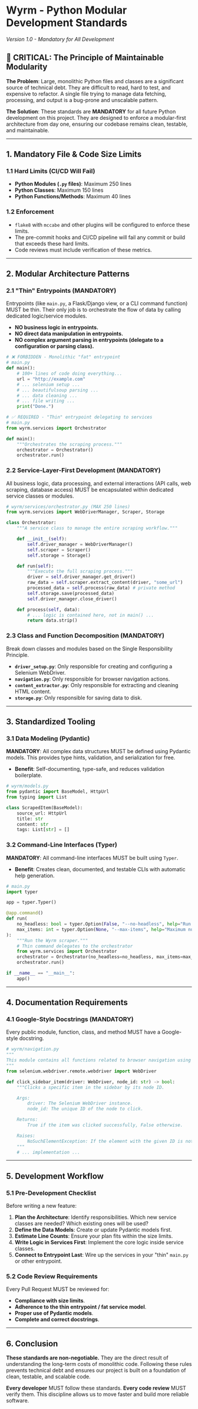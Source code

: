 # Wyrm - Python Modular Development Standards
*Version 1.0 - Mandatory for All Development*

## 🚨 CRITICAL: The Principle of Maintainable Modularity

**The Problem**: Large, monolithic Python files and classes are a significant source of technical debt. They are difficult to read, hard to test, and expensive to refactor. A single file trying to manage data fetching, processing, and output is a bug-prone and unscalable pattern.

**The Solution**: These standards are **MANDATORY** for all future Python development on this project. They are designed to enforce a modular-first architecture from day one, ensuring our codebase remains clean, testable, and maintainable.

---

## 1. Mandatory File & Code Size Limits

### 1.1 Hard Limits (CI/CD Will Fail)
- **Python Modules (`.py` files)**: Maximum 250 lines
- **Python Classes**: Maximum 150 lines
- **Python Functions/Methods**: Maximum 40 lines

### 1.2 Enforcement
- `flake8` with `mccabe` and other plugins will be configured to enforce these limits.
- The pre-commit hooks and CI/CD pipeline will fail any commit or build that exceeds these hard limits.
- Code reviews must include verification of these metrics.

---

## 2. Modular Architecture Patterns

### 2.1 "Thin" Entrypoints (MANDATORY)
Entrypoints (like `main.py`, a Flask/Django view, or a CLI command function) MUST be thin. Their only job is to orchestrate the flow of data by calling dedicated logic/service modules.

- **NO business logic in entrypoints.**
- **NO direct data manipulation in entrypoints.**
- **NO complex argument parsing in entrypoints (delegate to a configuration or parsing class).**

```python
# ❌ FORBIDDEN - Monolithic "fat" entrypoint
# main.py
def main():
    # 100+ lines of code doing everything...
    url = "http://example.com"
    # ... selenium setup ...
    # ... beautifulsoup parsing ...
    # ... data cleaning ...
    # ... file writing ...
    print("Done.")

# ✅ REQUIRED - "Thin" entrypoint delegating to services
# main.py
from wyrm.services import Orchestrator

def main():
    """Orchestrates the scraping process."""
    orchestrator = Orchestrator()
    orchestrator.run()
```

### 2.2 Service-Layer-First Development (MANDATORY)
All business logic, data processing, and external interactions (API calls, web scraping, database access) MUST be encapsulated within dedicated service classes or modules.

```python
# wyrm/services/orchestrator.py (MAX 250 lines)
from wyrm.services import WebDriverManager, Scraper, Storage

class Orchestrator:
    """A service class to manage the entire scraping workflow."""

    def __init__(self):
        self.driver_manager = WebDriverManager()
        self.scraper = Scraper()
        self.storage = Storage()

    def run(self):
        """Execute the full scraping process."""
        driver = self.driver_manager.get_driver()
        raw_data = self.scraper.extract_content(driver, "some_url")
        processed_data = self.process(raw_data) # private method
        self.storage.save(processed_data)
        self.driver_manager.close_driver()

    def process(self, data):
        # ... logic is contained here, not in main() ...
        return data.strip()
```

### 2.3 Class and Function Decomposition (MANDATORY)
Break down classes and modules based on the Single Responsibility Principle.

- **`driver_setup.py`**: Only responsible for creating and configuring a Selenium WebDriver.
- **`navigation.py`**: Only responsible for browser navigation actions.
- **`content_extractor.py`**: Only responsible for extracting and cleaning HTML content.
- **`storage.py`**: Only responsible for saving data to disk.

---

## 3. Standardized Tooling

### 3.1 Data Modeling (Pydantic)
**MANDATORY**: All complex data structures MUST be defined using Pydantic models. This provides type hints, validation, and serialization for free.

- **Benefit**: Self-documenting, type-safe, and reduces validation boilerplate.

```python
# wyrm/models.py
from pydantic import BaseModel, HttpUrl
from typing import List

class ScrapedItem(BaseModel):
    source_url: HttpUrl
    title: str
    content: str
    tags: List[str] = []
```

### 3.2 Command-Line Interfaces (Typer)
**MANDATORY**: All command-line interfaces MUST be built using `Typer`.

- **Benefit**: Creates clean, documented, and testable CLIs with automatic help generation.

```python
# main.py
import typer

app = typer.Typer()

@app.command()
def run(
    no_headless: bool = typer.Option(False, "--no-headless", help="Run in non-headless mode."),
    max_items: int = typer.Option(None, "--max-items", help="Maximum number of items to process.")
):
    """Run the Wyrm scraper."""
    # Thin command delegates to the orchestrator
    from wyrm.services import Orchestrator
    orchestrator = Orchestrator(no_headless=no_headless, max_items=max_items)
    orchestrator.run()

if __name__ == "__main__":
    app()
```

---

## 4. Documentation Requirements

### 4.1 Google-Style Docstrings (MANDATORY)
Every public module, function, class, and method MUST have a Google-style docstring.

```python
# wyrm/navigation.py
"""
This module contains all functions related to browser navigation using Selenium.
"""
from selenium.webdriver.remote.webdriver import WebDriver

def click_sidebar_item(driver: WebDriver, node_id: str) -> bool:
    """Clicks a specific item in the sidebar by its node ID.

    Args:
        driver: The Selenium WebDriver instance.
        node_id: The unique ID of the node to click.

    Returns:
        True if the item was clicked successfully, False otherwise.

    Raises:
        NoSuchElementException: If the element with the given ID is not found.
    """
    # ... implementation ...
```

---

## 5. Development Workflow

### 5.1 Pre-Development Checklist
Before writing a new feature:

1.  **Plan the Architecture**: Identify responsibilities. Which new service classes are needed? Which existing ones will be used?
2.  **Define the Data Models**: Create or update Pydantic models first.
3.  **Estimate Line Counts**: Ensure your plan fits within the size limits.
4.  **Write Logic in Services First**: Implement the core logic inside service classes.
5.  **Connect to Entrypoint Last**: Wire up the services in your "thin" `main.py` or other entrypoint.

### 5.2 Code Review Requirements
Every Pull Request MUST be reviewed for:
- **Compliance with size limits**.
- **Adherence to the thin entrypoint / fat service model**.
- **Proper use of Pydantic models**.
- **Complete and correct docstrings**.

---

## 6. Conclusion

**These standards are non-negotiable.** They are the direct result of understanding the long-term costs of monolithic code. Following these rules prevents technical debt and ensures our project is built on a foundation of clean, testable, and scalable code.

**Every developer** MUST follow these standards. **Every code review** MUST verify them. This discipline allows us to move faster and build more reliable software.
